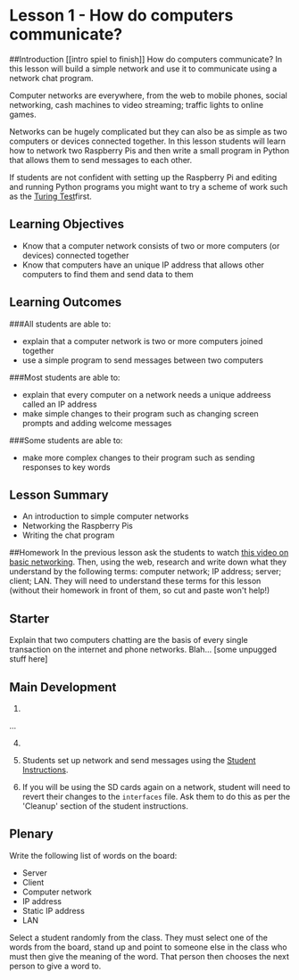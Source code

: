 # Lesson 1 - How do computers communicate? 

##Introduction
[[intro spiel to finish]]
How do computers communicate? In this lesson will build a simple network and use it to communicate using a network chat program.

Computer networks are everywhere, from the web to mobile phones, social networking, cash machines to video streaming; traffic lights to online games.

Networks can be hugely complicated but they can also be as simple as two computers or devices connected together. In this lesson students will learn how to network two Raspberry Pis and then write a small program in Python that allows them to send messages to each other.

If students are not confident with setting up the Raspberry Pi and editing and running Python programs you might want to try a scheme of work such as the [Turing Test](https://github.com/raspberrypilearning/turing-test-lessons)first.

## Learning Objectives

- Know that a computer network consists of two or more computers (or devices) connected together
- Know that computers have an unique IP address that allows other computers to find them and send data to them

## Learning Outcomes

###All students are able to:

- explain that a computer network is two or more computers joined together
- use a simple program to send messages between two computers

###Most students are able to:

- explain that every computer on a network needs a unique addreess called an IP address
- make simple changes to their program such as changing screen prompts and adding welcome messages

###Some students are able to:

- make more complex changes to their program such as sending responses to key words


## Lesson Summary

- An introduction to simple computer networks
- Networking the Raspberry Pis
- Writing the chat program

##Homework
In the previous lesson ask the students to watch [this video on basic networking](http://www.youtube.com/watch?v=kNJZ-v263zc). Then, using the web, research and write down what they understand by the following terms: computer network; IP address; server; client; LAN. They will need to understand these terms for this lesson (without their homework in front of them, so cut and paste won't help!)

## Starter
Explain that two computers chatting are the basis of every single transaction on the internet and phone networks. Blah... [some unpugged stuff here]


## Main Development

1. 
...

4.  

5. Students set up network and send messages using the [Student Instructions](student-instructions-1.md).

6. If you will be using the SD cards again on a network, student will need to revert their changes to the `interfaces` file. Ask them to do this as per the 'Cleanup' section of the student instructions.

## Plenary

Write the following list of words on the board:

- Server
- Client
- Computer network
- IP address
- Static IP address
- LAN

Select a student randomly from the class. They must select one of the words from the board, stand up and point to someone else in the class who must then give the meaning of the word. That person then chooses the next person to give a word to.



